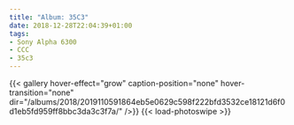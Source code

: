 ```yaml
---
title: "Album: 35C3"
date: 2018-12-28T22:04:39+01:00
tags:
- Sony Alpha 6300
- CCC
- 35c3
---
```


{{< gallery hover-effect="grow" caption-position="none" hover-transition="none" dir="/albums/2018/2019110591864eb5e0629c598f222bfd3532ce18121d6f0d1eb5fd959ff8bbc3da3c3f7a/" />}}
{{< load-photoswipe >}}
